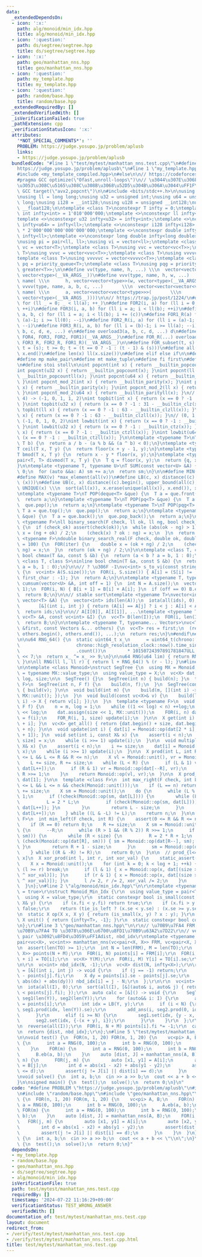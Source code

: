 ```yaml
---
data:
  _extendedDependsOn:
  - icon: ':x:'
    path: alg/monoid/min_idx.hpp
    title: alg/monoid/min_idx.hpp
  - icon: ':question:'
    path: ds/segtree/segtree.hpp
    title: ds/segtree/segtree.hpp
  - icon: ':x:'
    path: geo/manhattan_nns.hpp
    title: geo/manhattan_nns.hpp
  - icon: ':question:'
    path: my_template.hpp
    title: my_template.hpp
  - icon: ':question:'
    path: random/base.hpp
    title: random/base.hpp
  _extendedRequiredBy: []
  _extendedVerifiedWith: []
  _isVerificationFailed: true
  _pathExtension: cpp
  _verificationStatusIcon: ':x:'
  attributes:
    '*NOT_SPECIAL_COMMENTS*': ''
    PROBLEM: https://judge.yosupo.jp/problem/aplusb
    links:
    - https://judge.yosupo.jp/problem/aplusb
  bundledCode: "#line 1 \"test/mytest/manhattan_nns.test.cpp\"\n#define PROBLEM \"\
    https://judge.yosupo.jp/problem/aplusb\"\n#line 1 \"my_template.hpp\"\n#if defined(LOCAL)\n\
    #include <my_template_compiled.hpp>\n#else\n\n// https://codeforces.com/blog/entry/96344\n\
    #pragma GCC optimize(\"Ofast,unroll-loops\")\n// \u3044\u307E\u306E CF \u3060\u3068\
    \u3053\u308C\u5165\u308C\u308B\u3068\u52D5\u304B\u306A\u3044\uFF1F\n// #pragma\
    \ GCC target(\"avx2,popcnt\")\n\n#include <bits/stdc++.h>\n\nusing namespace std;\n\
    \nusing ll = long long;\nusing u32 = unsigned int;\nusing u64 = unsigned long\
    \ long;\nusing i128 = __int128;\nusing u128 = unsigned __int128;\nusing f128 =\
    \ __float128;\n\ntemplate <class T>\nconstexpr T infty = 0;\ntemplate <>\nconstexpr\
    \ int infty<int> = 1'010'000'000;\ntemplate <>\nconstexpr ll infty<ll> = 2'020'000'000'000'000'000;\n\
    template <>\nconstexpr u32 infty<u32> = infty<int>;\ntemplate <>\nconstexpr u64\
    \ infty<u64> = infty<ll>;\ntemplate <>\nconstexpr i128 infty<i128> = i128(infty<ll>)\
    \ * 2'000'000'000'000'000'000;\ntemplate <>\nconstexpr double infty<double> =\
    \ infty<ll>;\ntemplate <>\nconstexpr long double infty<long double> = infty<ll>;\n\
    \nusing pi = pair<ll, ll>;\nusing vi = vector<ll>;\ntemplate <class T>\nusing\
    \ vc = vector<T>;\ntemplate <class T>\nusing vvc = vector<vc<T>>;\ntemplate <class\
    \ T>\nusing vvvc = vector<vvc<T>>;\ntemplate <class T>\nusing vvvvc = vector<vvvc<T>>;\n\
    template <class T>\nusing vvvvvc = vector<vvvvc<T>>;\ntemplate <class T>\nusing\
    \ pq = priority_queue<T>;\ntemplate <class T>\nusing pqg = priority_queue<T, vector<T>,\
    \ greater<T>>;\n\n#define vv(type, name, h, ...) \\\n  vector<vector<type>> name(h,\
    \ vector<type>(__VA_ARGS__))\n#define vvv(type, name, h, w, ...)   \\\n  vector<vector<vector<type>>>\
    \ name( \\\n      h, vector<vector<type>>(w, vector<type>(__VA_ARGS__)))\n#define\
    \ vvvv(type, name, a, b, c, ...)       \\\n  vector<vector<vector<vector<type>>>>\
    \ name( \\\n      a, vector<vector<vector<type>>>(       \\\n             b, vector<vector<type>>(c,\
    \ vector<type>(__VA_ARGS__))))\n\n// https://trap.jp/post/1224/\n#define FOR1(a)\
    \ for (ll _ = 0; _ < ll(a); ++_)\n#define FOR2(i, a) for (ll i = 0; i < ll(a);\
    \ ++i)\n#define FOR3(i, a, b) for (ll i = a; i < ll(b); ++i)\n#define FOR4(i,\
    \ a, b, c) for (ll i = a; i < ll(b); i += (c))\n#define FOR1_R(a) for (ll i =\
    \ (a)-1; i >= ll(0); --i)\n#define FOR2_R(i, a) for (ll i = (a)-1; i >= ll(0);\
    \ --i)\n#define FOR3_R(i, a, b) for (ll i = (b)-1; i >= ll(a); --i)\n#define overload4(a,\
    \ b, c, d, e, ...) e\n#define overload3(a, b, c, d, ...) d\n#define FOR(...) overload4(__VA_ARGS__,\
    \ FOR4, FOR3, FOR2, FOR1)(__VA_ARGS__)\n#define FOR_R(...) overload3(__VA_ARGS__,\
    \ FOR3_R, FOR2_R, FOR1_R)(__VA_ARGS__)\n\n#define FOR_subset(t, s) \\\n  for (ll\
    \ t = (s); t >= 0; t = (t == 0 ? -1 : (t - 1) & (s)))\n#define all(x) x.begin(),\
    \ x.end()\n#define len(x) ll(x.size())\n#define elif else if\n\n#define eb emplace_back\n\
    #define mp make_pair\n#define mt make_tuple\n#define fi first\n#define se second\n\
    \n#define stoi stoll\n\nint popcnt(int x) { return __builtin_popcount(x); }\n\
    int popcnt(u32 x) { return __builtin_popcount(x); }\nint popcnt(ll x) { return\
    \ __builtin_popcountll(x); }\nint popcnt(u64 x) { return __builtin_popcountll(x);\
    \ }\nint popcnt_mod_2(int x) { return __builtin_parity(x); }\nint popcnt_mod_2(u32\
    \ x) { return __builtin_parity(x); }\nint popcnt_mod_2(ll x) { return __builtin_parityll(x);\
    \ }\nint popcnt_mod_2(u64 x) { return __builtin_parityll(x); }\n// (0, 1, 2, 3,\
    \ 4) -> (-1, 0, 1, 1, 2)\nint topbit(int x) { return (x == 0 ? -1 : 31 - __builtin_clz(x));\
    \ }\nint topbit(u32 x) { return (x == 0 ? -1 : 31 - __builtin_clz(x)); }\nint\
    \ topbit(ll x) { return (x == 0 ? -1 : 63 - __builtin_clzll(x)); }\nint topbit(u64\
    \ x) { return (x == 0 ? -1 : 63 - __builtin_clzll(x)); }\n// (0, 1, 2, 3, 4) ->\
    \ (-1, 0, 1, 0, 2)\nint lowbit(int x) { return (x == 0 ? -1 : __builtin_ctz(x));\
    \ }\nint lowbit(u32 x) { return (x == 0 ? -1 : __builtin_ctz(x)); }\nint lowbit(ll\
    \ x) { return (x == 0 ? -1 : __builtin_ctzll(x)); }\nint lowbit(u64 x) { return\
    \ (x == 0 ? -1 : __builtin_ctzll(x)); }\n\ntemplate <typename T>\nT floor(T a,\
    \ T b) {\n  return a / b - (a % b && (a ^ b) < 0);\n}\ntemplate <typename T>\n\
    T ceil(T x, T y) {\n  return floor(x + y - 1, y);\n}\ntemplate <typename T>\n\
    T bmod(T x, T y) {\n  return x - y * floor(x, y);\n}\ntemplate <typename T>\n\
    pair<T, T> divmod(T x, T y) {\n  T q = floor(x, y);\n  return {q, x - q * y};\n\
    }\n\ntemplate <typename T, typename U>\nT SUM(const vector<U> &A) {\n  T sm =\
    \ 0;\n  for (auto &&a: A) sm += a;\n  return sm;\n}\n\n#define MIN(v) *min_element(all(v))\n\
    #define MAX(v) *max_element(all(v))\n#define LB(c, x) distance((c).begin(), lower_bound(all(c),\
    \ (x)))\n#define UB(c, x) distance((c).begin(), upper_bound(all(c), (x)))\n#define\
    \ UNIQUE(x) \\\n  sort(all(x)), x.erase(unique(all(x)), x.end()), x.shrink_to_fit()\n\
    \ntemplate <typename T>\nT POP(deque<T> &que) {\n  T a = que.front();\n  que.pop_front();\n\
    \  return a;\n}\ntemplate <typename T>\nT POP(pq<T> &que) {\n  T a = que.top();\n\
    \  que.pop();\n  return a;\n}\ntemplate <typename T>\nT POP(pqg<T> &que) {\n \
    \ T a = que.top();\n  que.pop();\n  return a;\n}\ntemplate <typename T>\nT POP(vc<T>\
    \ &que) {\n  T a = que.back();\n  que.pop_back();\n  return a;\n}\n\ntemplate\
    \ <typename F>\nll binary_search(F check, ll ok, ll ng, bool check_ok = true)\
    \ {\n  if (check_ok) assert(check(ok));\n  while (abs(ok - ng) > 1) {\n    auto\
    \ x = (ng + ok) / 2;\n    (check(x) ? ok : ng) = x;\n  }\n  return ok;\n}\ntemplate\
    \ <typename F>\ndouble binary_search_real(F check, double ok, double ng, int iter\
    \ = 100) {\n  FOR(iter) {\n    double x = (ok + ng) / 2;\n    (check(x) ? ok :\
    \ ng) = x;\n  }\n  return (ok + ng) / 2;\n}\n\ntemplate <class T, class S>\ninline\
    \ bool chmax(T &a, const S &b) {\n  return (a < b ? a = b, 1 : 0);\n}\ntemplate\
    \ <class T, class S>\ninline bool chmin(T &a, const S &b) {\n  return (a > b ?\
    \ a = b, 1 : 0);\n}\n\n// ? \u306F -1\nvc<int> s_to_vi(const string &S, char first_char)\
    \ {\n  vc<int> A(S.size());\n  FOR(i, S.size()) { A[i] = (S[i] != '?' ? S[i] -\
    \ first_char : -1); }\n  return A;\n}\n\ntemplate <typename T, typename U>\nvector<T>\
    \ cumsum(vector<U> &A, int off = 1) {\n  int N = A.size();\n  vector<T> B(N +\
    \ 1);\n  FOR(i, N) { B[i + 1] = B[i] + A[i]; }\n  if (off == 0) B.erase(B.begin());\n\
    \  return B;\n}\n\n// stable sort\ntemplate <typename T>\nvector<int> argsort(const\
    \ vector<T> &A) {\n  vector<int> ids(len(A));\n  iota(all(ids), 0);\n  sort(all(ids),\n\
    \       [&](int i, int j) { return (A[i] == A[j] ? i < j : A[i] < A[j]); });\n\
    \  return ids;\n}\n\n// A[I[0]], A[I[1]], ...\ntemplate <typename T>\nvc<T> rearrange(const\
    \ vc<T> &A, const vc<int> &I) {\n  vc<T> B(len(I));\n  FOR(i, len(I)) B[i] = A[I[i]];\n\
    \  return B;\n}\n\ntemplate <typename T, typename... Vectors>\nvc<T> concat(vc<T>\
    \ &first, const Vectors &... others) {\n  vc<T> res = first;\n  (res.insert(res.end(),\
    \ others.begin(), others.end()), ...);\n  return res;\n}\n#endif\n#line 2 \"random/base.hpp\"\
    \n\nu64 RNG_64() {\n  static uint64_t x_\n      = uint64_t(chrono::duration_cast<chrono::nanoseconds>(\n\
    \                     chrono::high_resolution_clock::now().time_since_epoch())\n\
    \                     .count())\n        * 10150724397891781847ULL;\n  x_ ^= x_\
    \ << 7;\n  return x_ ^= x_ >> 9;\n}\n\nu64 RNG(u64 lim) { return RNG_64() % lim;\
    \ }\n\nll RNG(ll l, ll r) { return l + RNG_64() % (r - l); }\n#line 2 \"ds/segtree/segtree.hpp\"\
    \n\ntemplate <class Monoid>\nstruct SegTree {\n  using MX = Monoid;\n  using X\
    \ = typename MX::value_type;\n  using value_type = X;\n  vc<X> dat;\n  int n,\
    \ log, size;\n\n  SegTree() {}\n  SegTree(int n) { build(n); }\n  template <typename\
    \ F>\n  SegTree(int n, F f) {\n    build(n, f);\n  }\n  SegTree(const vc<X>& v)\
    \ { build(v); }\n\n  void build(int m) {\n    build(m, [](int i) -> X { return\
    \ MX::unit(); });\n  }\n  void build(const vc<X>& v) {\n    build(len(v), [&](int\
    \ i) -> X { return v[i]; });\n  }\n  template <typename F>\n  void build(int m,\
    \ F f) {\n    n = m, log = 1;\n    while ((1 << log) < n) ++log;\n    size = 1\
    \ << log;\n    dat.assign(size << 1, MX::unit());\n    FOR(i, n) dat[size + i]\
    \ = f(i);\n    FOR_R(i, 1, size) update(i);\n  }\n\n  X get(int i) { return dat[size\
    \ + i]; }\n  vc<X> get_all() { return {dat.begin() + size, dat.begin() + size\
    \ + n}; }\n\n  void update(int i) { dat[i] = Monoid::op(dat[2 * i], dat[2 * i\
    \ + 1]); }\n  void set(int i, const X& x) {\n    assert(i < n);\n    dat[i +=\
    \ size] = x;\n    while (i >>= 1) update(i);\n  }\n\n  void multiply(int i, const\
    \ X& x) {\n    assert(i < n);\n    i += size;\n    dat[i] = Monoid::op(dat[i],\
    \ x);\n    while (i >>= 1) update(i);\n  }\n\n  X prod(int L, int R) {\n    assert(0\
    \ <= L && L <= R && R <= n);\n    X vl = Monoid::unit(), vr = Monoid::unit();\n\
    \    L += size, R += size;\n    while (L < R) {\n      if (L & 1) vl = Monoid::op(vl,\
    \ dat[L++]);\n      if (R & 1) vr = Monoid::op(dat[--R], vr);\n      L >>= 1,\
    \ R >>= 1;\n    }\n    return Monoid::op(vl, vr);\n  }\n\n  X prod_all() { return\
    \ dat[1]; }\n\n  template <class F>\n  int max_right(F check, int L) {\n    assert(0\
    \ <= L && L <= n && check(Monoid::unit()));\n    if (L == n) return n;\n    L\
    \ += size;\n    X sm = Monoid::unit();\n    do {\n      while (L % 2 == 0) L >>=\
    \ 1;\n      if (!check(Monoid::op(sm, dat[L]))) {\n        while (L < size) {\n\
    \          L = 2 * L;\n          if (check(Monoid::op(sm, dat[L]))) { sm = Monoid::op(sm,\
    \ dat[L++]); }\n        }\n        return L - size;\n      }\n      sm = Monoid::op(sm,\
    \ dat[L++]);\n    } while ((L & -L) != L);\n    return n;\n  }\n\n  template <class\
    \ F>\n  int min_left(F check, int R) {\n    assert(0 <= R && R <= n && check(Monoid::unit()));\n\
    \    if (R == 0) return 0;\n    R += size;\n    X sm = Monoid::unit();\n    do\
    \ {\n      --R;\n      while (R > 1 && (R % 2)) R >>= 1;\n      if (!check(Monoid::op(dat[R],\
    \ sm))) {\n        while (R < size) {\n          R = 2 * R + 1;\n          if\
    \ (check(Monoid::op(dat[R], sm))) { sm = Monoid::op(dat[R--], sm); }\n       \
    \ }\n        return R + 1 - size;\n      }\n      sm = Monoid::op(dat[R], sm);\n\
    \    } while ((R & -R) != R);\n    return 0;\n  }\n\n  // prod_{l<=i<r} A[i xor\
    \ x]\n  X xor_prod(int l, int r, int xor_val) {\n    static_assert(Monoid::commute);\n\
    \    X x = Monoid::unit();\n    for (int k = 0; k < log + 1; ++k) {\n      if\
    \ (l >= r) break;\n      if (l & 1) { x = Monoid::op(x, dat[(size >> k) + ((l++)\
    \ ^ xor_val)]); }\n      if (r & 1) { x = Monoid::op(x, dat[(size >> k) + ((--r)\
    \ ^ xor_val)]); }\n      l /= 2, r /= 2, xor_val /= 2;\n    }\n    return x;\n\
    \  }\n};\n#line 2 \"alg/monoid/min_idx.hpp\"\n\r\ntemplate <typename T, bool tie_is_left\
    \ = true>\r\nstruct Monoid_Min_Idx {\r\n  using value_type = pair<T, int>;\r\n\
    \  using X = value_type;\r\n  static constexpr bool is_small(const X& x, const\
    \ X& y) {\r\n    if (x.fi < y.fi) return true;\r\n    if (x.fi > y.fi) return\
    \ false;\r\n    return (tie_is_left ? (x.se < y.se) : (x.se >= y.se));\r\n  }\r\
    \n  static X op(X x, X y) { return (is_small(x, y) ? x : y); }\r\n  static constexpr\
    \ X unit() { return {infty<T>, -1}; }\r\n  static constexpr bool commute = true;\r\
    \n};\r\n#line 3 \"geo/manhattan_nns.hpp\"\n\r\n// \u70B9\u7FA4 FRM \u304B\u3089\
    \u70B9\u7FA4 TO \u3078\u306E\u6700\u8FD1\u70B9\u63A2\u7D22\r\n// vector \u306E\
    \ pair \u3092\u8FD4\u3059\uFF1Adist, nbd_idx\r\ntemplate <typename X = ll>\r\n\
    pair<vc<X>, vc<int>> manhattan_nns(vc<pair<X, X>> FRM, vc<pair<X, X>>& TO) {\r\
    \n  assert(len(TO) >= 1);\r\n  int N = len(FRM), M = len(TO);\r\n  vc<pair<X,\
    \ X>> points(N + M);\r\n  FOR(i, N) points[i] = FRM[i];\r\n  FOR(i, M) points[N\
    \ + i] = TO[i];\r\n  vc<X> Y(M);\r\n  FOR(i, M) Y[i] = TO[i].se;\r\n  UNIQUE(Y);\r\
    \n\r\n  vc<int> nbd_idx(N, -1);\r\n  vc<X> dist(N, infty<X>);\r\n\r\n  auto add_ans\
    \ = [&](int i, int j) -> void {\r\n    if (j == -1) return;\r\n    X dx = points[i].fi\
    \ - points[j].fi;\r\n    X dy = points[i].se - points[j].se;\r\n    if (chmin(dist[i],\
    \ abs(dx) + abs(dy))) nbd_idx[i] = j - N;\r\n  };\r\n\r\n  vc<int> I(N + M);\r\
    \n  iota(all(I), 0);\r\n  sort(all(I), [&](auto& i, auto& j) { return (points[i].fi\
    \ < points[j].fi); });\r\n  auto calc = [&]() -> void {\r\n    SegTree<Monoid_Min_Idx<X>>\
    \ seg1(len(Y)), seg2(len(Y));\r\n    for (auto&& i: I) {\r\n      auto [x, y]\
    \ = points[i];\r\n      int idx = LB(Y, y);\r\n      if (i < N) {\r\n        add_ans(i,\
    \ seg1.prod(idx, len(Y)).se);\r\n        add_ans(i, seg2.prod(0, idx).se);\r\n\
    \      }\r\n      elif (i >= N) {\r\n        seg1.set(idx, {y - x, i});\r\n  \
    \      seg2.set(idx, {-(x + y), i});\r\n      }\r\n    }\r\n  };\r\n\r\n  calc();\r\
    \n  reverse(all(I));\r\n  FOR(i, N + M) points[i].fi *= -1;\r\n  calc();\r\n\r\
    \n  return {dist, nbd_idx};\r\n};\n#line 5 \"test/mytest/manhattan_nns.test.cpp\"\
    \n\nvoid test() {\n  FOR(n, 1, 20) FOR(m, 1, 20) {\n    vc<pi> A, B;\n    FOR(n)\
    \ {\n      int a = RNG(0, 100);\n      int b = RNG(0, 100);\n      A.eb(a, b);\n\
    \    }\n    FOR(m) {\n      int a = RNG(0, 100);\n      int b = RNG(0, 100);\n\
    \      B.eb(a, b);\n    }\n    auto [dist, J] = manhattan_nns(A, B);\n    FOR(i,\
    \ n) {\n      FOR(j, m) {\n        auto [x1, y1] = A[i];\n        auto [x2, y2]\
    \ = B[j];\n        int d = abs(x1 - x2) + abs(y1 - y2);\n        assert(dist[i]\
    \ <= d);\n        assert(j != J[i] || dist[i] == d);\n      }\n    }\n  }\n}\n\
    \nvoid solve() {\n  int a, b;\n  cin >> a >> b;\n  cout << a + b << \"\\n\";\n\
    }\n\nsigned main() {\n  test();\n  solve();\n  return 0;\n}\n"
  code: "#define PROBLEM \"https://judge.yosupo.jp/problem/aplusb\"\n#include \"my_template.hpp\"\
    \n#include \"random/base.hpp\"\n#include \"geo/manhattan_nns.hpp\"\n\nvoid test()\
    \ {\n  FOR(n, 1, 20) FOR(m, 1, 20) {\n    vc<pi> A, B;\n    FOR(n) {\n      int\
    \ a = RNG(0, 100);\n      int b = RNG(0, 100);\n      A.eb(a, b);\n    }\n   \
    \ FOR(m) {\n      int a = RNG(0, 100);\n      int b = RNG(0, 100);\n      B.eb(a,\
    \ b);\n    }\n    auto [dist, J] = manhattan_nns(A, B);\n    FOR(i, n) {\n   \
    \   FOR(j, m) {\n        auto [x1, y1] = A[i];\n        auto [x2, y2] = B[j];\n\
    \        int d = abs(x1 - x2) + abs(y1 - y2);\n        assert(dist[i] <= d);\n\
    \        assert(j != J[i] || dist[i] == d);\n      }\n    }\n  }\n}\n\nvoid solve()\
    \ {\n  int a, b;\n  cin >> a >> b;\n  cout << a + b << \"\\n\";\n}\n\nsigned main()\
    \ {\n  test();\n  solve();\n  return 0;\n}"
  dependsOn:
  - my_template.hpp
  - random/base.hpp
  - geo/manhattan_nns.hpp
  - ds/segtree/segtree.hpp
  - alg/monoid/min_idx.hpp
  isVerificationFile: true
  path: test/mytest/manhattan_nns.test.cpp
  requiredBy: []
  timestamp: '2024-07-22 11:16:29+09:00'
  verificationStatus: TEST_WRONG_ANSWER
  verifiedWith: []
documentation_of: test/mytest/manhattan_nns.test.cpp
layout: document
redirect_from:
- /verify/test/mytest/manhattan_nns.test.cpp
- /verify/test/mytest/manhattan_nns.test.cpp.html
title: test/mytest/manhattan_nns.test.cpp
---
```

